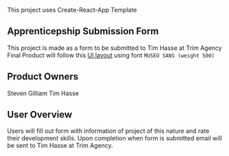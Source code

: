 This project uses Create-React-App Template

## Apprenticepship Submission Form

This project is made as a form to be submitted to Tim Hasse at Trim Agency
Final Product will follow this [UI layout](https://www.dropbox.com/s/fcmmghnfrszfk6l/codingchallenge.psd?dl=0) using font `MUSEO SANS (weight 500)`

## Product Owners

Steven Gilliam
Tim Hasse

## User Overview

Users will fill out form with information of project of this nature and rate their development skills. Upon completion when form is submitted email will be sent to Tim Hasse at Trim Agency. 
